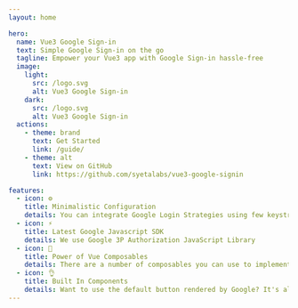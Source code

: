 ```yaml
---
layout: home

hero:
  name: Vue3 Google Sign-in
  text: Simple Google Sign-in on the go
  tagline: Empower your Vue3 app with Google Sign-in hassle-free
  image:
    light:
      src: /logo.svg
      alt: Vue3 Google Sign-in
    dark:
      src: /logo.svg
      alt: Vue3 Google Sign-in
  actions:
    - theme: brand
      text: Get Started
      link: /guide/
    - theme: alt
      text: View on GitHub
      link: https://github.com/syetalabs/vue3-google-signin

features:
  - icon: ⚙️
    title: Minimalistic Configuration
    details: You can integrate Google Login Strategies using few keystrokes
  - icon: ⚡
    title: Latest Google Javascript SDK
    details: We use Google 3P Authorization JavaScript Library
  - icon: 🔩
    title: Power of Vue Composables
    details: There are a number of composables you can use to implement different login strategies such as One Tap Login
  - icon: 👌
    title: Built In Components
    details: Want to use the default button rendered by Google? It's also included
---
```

